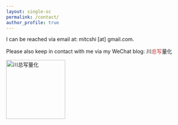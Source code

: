 ```yaml
---
layout: single-sc
permalink: /contact/
author_profile: true
---
```


I can be reached via email at: mitcshi [at] gmail.com.

Please also keep in contact with me via my WeChat blog: 川<span style="color: #C22C2E;">总写</span>量化

<img src="{{ site.baseurl }}/images/gzh.jpg" alt="川总写量化" width="160">

